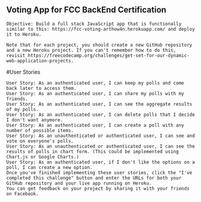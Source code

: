 ## Voting App for FCC BackEnd Certification

    Objective: Build a full stack JavaScript app that is functionally similar to this: https://fcc-voting-arthow4n.herokuapp.com/ and deploy it to Heroku.

    Note that for each project, you should create a new GitHub repository and a new Heroku project. If you can't remember how to do this, revisit https://freecodecamp.org/challenges/get-set-for-our-dynamic-web-application-projects.

#User Stories 

    User Story: As an authenticated user, I can keep my polls and come back later to access them.
    User Story: As an authenticated user, I can share my polls with my friends.
    User Story: As an authenticated user, I can see the aggregate results of my polls.
    User Story: As an authenticated user, I can delete polls that I decide I don't want anymore.
    User Story: As an authenticated user, I can create a poll with any number of possible items.
    User Story: As an unauthenticated or authenticated user, I can see and vote on everyone's polls.
    User Story: As an unauthenticated or authenticated user, I can see the results of polls in chart form. (This could be implemented using Chart.js or Google Charts.)
    User Story: As an authenticated user, if I don't like the options on a poll, I can create a new option.
    Once you've finished implementing these user stories, click the "I've completed this challenge" button and enter the URLs for both your GitHub repository and your live app running on Heroku.
    You can get feedback on your project by sharing it with your friends on Facebook.